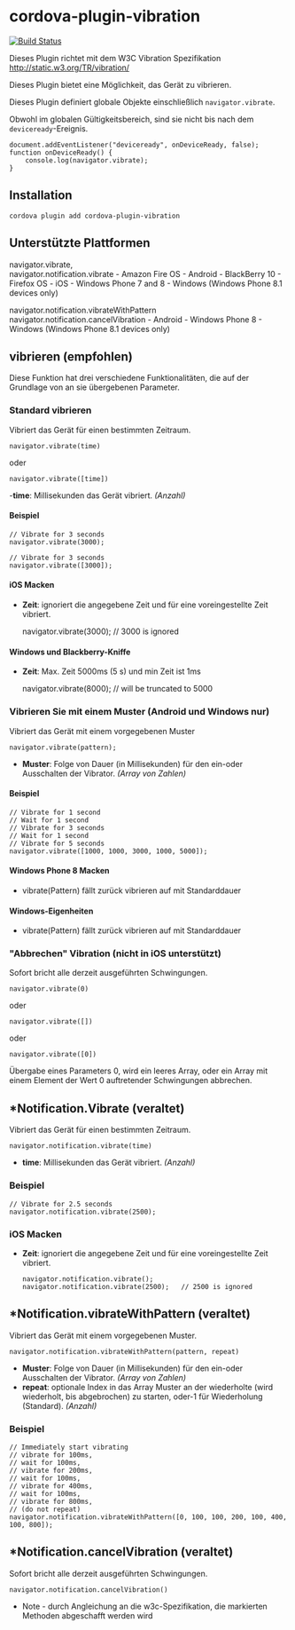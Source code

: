 <!--
# license: Licensed to the Apache Software Foundation (ASF) under one
#         or more contributor license agreements.  See the NOTICE file
#         distributed with this work for additional information
#         regarding copyright ownership.  The ASF licenses this file
#         to you under the Apache License, Version 2.0 (the
#         "License"); you may not use this file except in compliance
#         with the License.  You may obtain a copy of the License at
#
#           http://static.apache.org/licenses/LICENSE-2.0
#
#         Unless required by applicable law or agreed to in writing,
#         software distributed under the License is distributed on an
#         "AS IS" BASIS, WITHOUT WARRANTIES OR CONDITIONS OF ANY
#         KIND, either express or implied.  See the License for the
#         specific language governing permissions and limitations
#         under the License.
-->

# cordova-plugin-vibration

[![Build Status](https://travis-ci.org/apache/cordova-plugin-vibration.svg)](https://travis-ci.org/apache/cordova-plugin-vibration)

Dieses Plugin richtet mit dem W3C Vibration Spezifikation http://static.w3.org/TR/vibration/

Dieses Plugin bietet eine Möglichkeit, das Gerät zu vibrieren.

Dieses Plugin definiert globale Objekte einschließlich `navigator.vibrate`.

Obwohl im globalen Gültigkeitsbereich, sind sie nicht bis nach dem `deviceready`-Ereignis.

    document.addEventListener("deviceready", onDeviceReady, false);
    function onDeviceReady() {
        console.log(navigator.vibrate);
    }
    

## Installation

    cordova plugin add cordova-plugin-vibration
    

## Unterstützte Plattformen

navigator.vibrate,  
navigator.notification.vibrate - Amazon Fire OS - Android - BlackBerry 10 - Firefox OS - iOS - Windows Phone 7 and 8 - Windows (Windows Phone 8.1 devices only)

navigator.notification.vibrateWithPattern  
navigator.notification.cancelVibration - Android - Windows Phone 8 - Windows (Windows Phone 8.1 devices only)

## vibrieren (empfohlen)

Diese Funktion hat drei verschiedene Funktionalitäten, die auf der Grundlage von an sie übergebenen Parameter.

### Standard vibrieren

Vibriert das Gerät für einen bestimmten Zeitraum.

    navigator.vibrate(time)
    

oder

    navigator.vibrate([time])
    

-**time**: Millisekunden das Gerät vibriert. *(Anzahl)*

#### Beispiel

    // Vibrate for 3 seconds
    navigator.vibrate(3000);
    
    // Vibrate for 3 seconds
    navigator.vibrate([3000]);
    

#### iOS Macken

  * **Zeit**: ignoriert die angegebene Zeit und für eine voreingestellte Zeit vibriert.
    
    navigator.vibrate(3000); // 3000 is ignored

#### Windows und Blackberry-Kniffe

  * **Zeit**: Max. Zeit 5000ms (5 s) und min Zeit ist 1ms
    
    navigator.vibrate(8000); // will be truncated to 5000

### Vibrieren Sie mit einem Muster (Android und Windows nur)

Vibriert das Gerät mit einem vorgegebenen Muster

    navigator.vibrate(pattern);   
    

  * **Muster**: Folge von Dauer (in Millisekunden) für den ein-oder Ausschalten der Vibrator. *(Array von Zahlen)*

#### Beispiel

    // Vibrate for 1 second
    // Wait for 1 second
    // Vibrate for 3 seconds
    // Wait for 1 second
    // Vibrate for 5 seconds
    navigator.vibrate([1000, 1000, 3000, 1000, 5000]);
    

#### Windows Phone 8 Macken

  * vibrate(Pattern) fällt zurück vibrieren auf mit Standarddauer

#### Windows-Eigenheiten

  * vibrate(Pattern) fällt zurück vibrieren auf mit Standarddauer

### "Abbrechen" Vibration (nicht in iOS unterstützt)

Sofort bricht alle derzeit ausgeführten Schwingungen.

    navigator.vibrate(0)
    

oder

    navigator.vibrate([])
    

oder

    navigator.vibrate([0])
    

Übergabe eines Parameters 0, wird ein leeres Array, oder ein Array mit einem Element der Wert 0 auftretender Schwingungen abbrechen.

## *Notification.Vibrate (veraltet)

Vibriert das Gerät für einen bestimmten Zeitraum.

    navigator.notification.vibrate(time)
    

  * **time**: Millisekunden das Gerät vibriert. *(Anzahl)*

### Beispiel

    // Vibrate for 2.5 seconds
    navigator.notification.vibrate(2500);
    

### iOS Macken

  * **Zeit**: ignoriert die angegebene Zeit und für eine voreingestellte Zeit vibriert.
    
        navigator.notification.vibrate();
        navigator.notification.vibrate(2500);   // 2500 is ignored
        

## *Notification.vibrateWithPattern (veraltet)

Vibriert das Gerät mit einem vorgegebenen Muster.

    navigator.notification.vibrateWithPattern(pattern, repeat)
    

  * **Muster**: Folge von Dauer (in Millisekunden) für den ein-oder Ausschalten der Vibrator. *(Array von Zahlen)*
  * **repeat**: optionale Index in das Array Muster an der wiederholte (wird wiederholt, bis abgebrochen) zu starten, oder-1 für Wiederholung (Standard). *(Anzahl)*

### Beispiel

    // Immediately start vibrating
    // vibrate for 100ms,
    // wait for 100ms,
    // vibrate for 200ms,
    // wait for 100ms,
    // vibrate for 400ms,
    // wait for 100ms,
    // vibrate for 800ms,
    // (do not repeat)
    navigator.notification.vibrateWithPattern([0, 100, 100, 200, 100, 400, 100, 800]);
    

## *Notification.cancelVibration (veraltet)

Sofort bricht alle derzeit ausgeführten Schwingungen.

    navigator.notification.cancelVibration()
    

* Note - durch Angleichung an die w3c-Spezifikation, die markierten Methoden abgeschafft werden wird